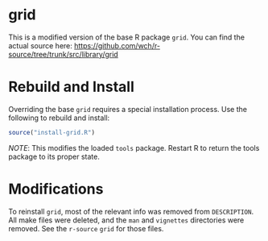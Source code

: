 # grid

This is a modified version of the base R package `grid`. You can find the actual source here: https://github.com/wch/r-source/tree/trunk/src/library/grid

# Rebuild and Install

Overriding the base `grid` requires a special installation process. Use the following to rebuild and install:

```r
source("install-grid.R")
```

*NOTE*: This modifies the loaded `tools` package. Restart R to return the tools package to its proper state.

# Modifications

To reinstall `grid`, most of the relevant info was removed from `DESCRIPTION`. All make files were deleted, and the `man` and `vignettes` directories were removed. See the `r-source` `grid` for those files.



